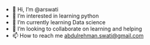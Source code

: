 - 👋 Hi, I’m @arswati
- 👀 I’m interested in learning python
- 🌱 I’m currently learning Data science
- 💞️ I’m looking to collaborate on learning and helping
- 📫 How to reach me abdulrehman.swati@gmail.com

<!---
arswati/arswati is a ✨ special ✨ repository because its `README.md` (this file) appears on your GitHub profile.
You can click the Preview link to take a look at your changes.
--->
